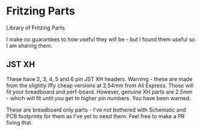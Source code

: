 # Fritzing Parts

Library of Fritzing Parts

I make no guarantees to how useful they will be - but I found them useful so I am sharing them.

## JST XH

These have 2, 3, 4, 5 and 6 pin JST XH headers.
Warning - these are made from the slightly iffy cheap versions at 2.54mm from Ali Express. Those will fit your breadboard and perf-board. However, genuine XH parts are 2.5mm - which will fit until you get to higher pin numbers. You have been warned.

These are breadboard only parts - I've not bothered with Schematic and PCB footprints for them as I've yet to need them. Feel free to make a PR fixing that.
